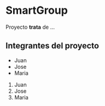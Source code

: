 # SmartGroup

Proyecto **trata** de ...

## Integrantes del proyecto

* Juan
* Jose
* Maria

1. Juan
2. Jose
3. Maria
